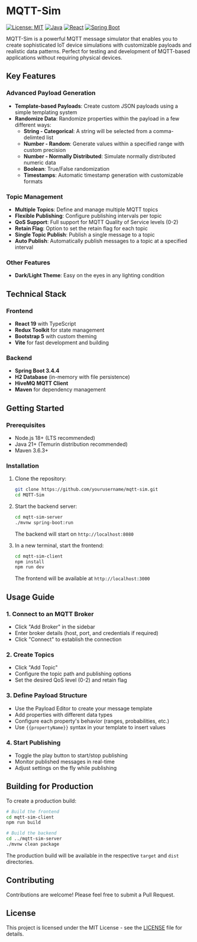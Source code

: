 # MQTT-Sim

[![License: MIT](https://img.shields.io/badge/License-MIT-yellow.svg)](https://opensource.org/licenses/MIT)
[![Java](https://img.shields.io/badge/Java-21%2B-blue)](https://www.oracle.com/java/technologies/)
[![React](https://img.shields.io/badge/React-19-blue)](https://reactjs.org/)
[![Spring Boot](https://img.shields.io/badge/Spring%20Boot-3.4.4-green)](https://spring.io/projects/spring-boot)

MQTT-Sim is a powerful MQTT message simulator that enables you to create sophisticated IoT device simulations with customizable payloads and realistic data patterns. Perfect for testing and development of MQTT-based applications without requiring physical devices.

## Key Features

### Advanced Payload Generation
- **Template-based Payloads**: Create custom JSON payloads using a simple templating system
- **Randomize Data**: Randomize properties within the payload in a few different ways:
  - **String - Categorical**: A string will be selected from a comma-delimted list
  - **Number - Random**: Generate values within a specified range with custom precision
  - **Number - Normally Distributed**: Simulate normally distributed numeric data
  - **Boolean**: True/False randomization
  - **Timestamps**: Automatic timestamp generation with customizable formats

### Topic Management
- **Multiple Topics**: Define and manage multiple MQTT topics
- **Flexible Publishing**: Configure publishing intervals per topic
- **QoS Support**: Full support for MQTT Quality of Service levels (0-2)
- **Retain Flag**: Option to set the retain flag for each topic
- **Single Topic Publish**: Publish a single message to a topic
- **Auto Publish**: Automatically publish messages to a topic at a specified interval

### Other Features
- **Dark/Light Theme**: Easy on the eyes in any lighting condition

## Technical Stack

### Frontend
- **React 19** with TypeScript
- **Redux Toolkit** for state management
- **Bootstrap 5** with custom theming
- **Vite** for fast development and building

### Backend
- **Spring Boot 3.4.4**
- **H2 Database** (in-memory with file persistence)
- **HiveMQ MQTT Client**
- **Maven** for dependency management

## Getting Started

### Prerequisites
- Node.js 18+ (LTS recommended)
- Java 21+ (Temurin distribution recommended)
- Maven 3.6.3+

### Installation

1. Clone the repository:
   ```bash
   git clone https://github.com/yourusername/mqtt-sim.git
   cd MQTT-Sim
   ```

2. Start the backend server:
   ```bash
   cd mqtt-sim-server
   ./mvnw spring-boot:run
   ```
   The backend will start on `http://localhost:8080`

3. In a new terminal, start the frontend:
   ```bash
   cd mqtt-sim-client
   npm install
   npm run dev
   ```
   The frontend will be available at `http://localhost:3000`

## Usage Guide

### 1. Connect to an MQTT Broker
   - Click "Add Broker" in the sidebar
   - Enter broker details (host, port, and credentials if required)
   - Click "Connect" to establish the connection

### 2. Create Topics
   - Click "Add Topic"
   - Configure the topic path and publishing options
   - Set the desired QoS level (0-2) and retain flag

### 3. Define Payload Structure
   - Use the Payload Editor to create your message template
   - Add properties with different data types
   - Configure each property's behavior (ranges, probabilities, etc.)
   - Use `{{propertyName}}` syntax in your template to insert values

### 4. Start Publishing
   - Toggle the play button to start/stop publishing
   - Monitor published messages in real-time
   - Adjust settings on the fly while publishing

## Building for Production

To create a production build:

```bash
# Build the frontend
cd mqtt-sim-client
npm run build

# Build the backend
cd ../mqtt-sim-server
./mvnw clean package
```

The production build will be available in the respective `target` and `dist` directories.

## Contributing

Contributions are welcome! Please feel free to submit a Pull Request.

## License

This project is licensed under the MIT License - see the [LICENSE](LICENSE) file for details.

